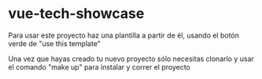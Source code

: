 # vue-tech-showcase

Para usar este proyecto haz una plantilla a partir de él, usando el botón verde de "use this template" 

Una vez que hayas creado tu nuevo proyecto sólo necesitas clonarlo y usar el comando "make up" para instalar y correr el proyecto
